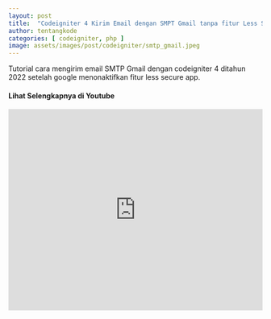 ```yaml
---
layout: post
title:  "Codeigniter 4 Kirim Email dengan SMPT Gmail tanpa fitur Less Secure app"
author: tentangkode
categories: [ codeigniter, php ]
image: assets/images/post/codeigniter/smtp_gmail.jpeg
---
```

Tutorial cara mengirim email SMTP Gmail dengan codeigniter 4 ditahun 2022 setelah google menonaktifkan fitur less secure app.

#### Lihat Selengkapnya di Youtube

<p><iframe width="100%" height="400px" src="https://www.youtube.com/embed/pIBzpJuF7L4" title="YouTube video player" frameborder="0" allow="accelerometer; autoplay; clipboard-write; encrypted-media; gyroscope; picture-in-picture" allowfullscreen></iframe></p>